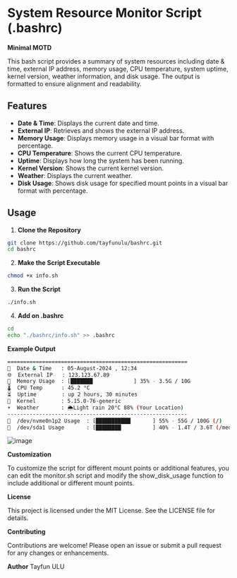 # System Resource Monitor Script (.bashrc)
**Minimal MOTD**

This bash script provides a summary of system resources including date & time, external IP address, memory usage, CPU temperature, system uptime, kernel version, weather information, and disk usage. The output is formatted to ensure alignment and readability.

## Features

- **Date & Time**: Displays the current date and time.
- **External IP**: Retrieves and shows the external IP address.
- **Memory Usage**: Displays memory usage in a visual bar format with percentage.
- **CPU Temperature**: Shows the current CPU temperature.
- **Uptime**: Displays how long the system has been running.
- **Kernel Version**: Shows the current kernel version.
- **Weather**: Displays the current weather.
- **Disk Usage**: Shows disk usage for specified mount points in a visual bar format with percentage.

## Usage

1. **Clone the Repository**
```bash
git clone https://github.com/tayfunulu/bashrc.git
cd bashrc
```
2. **Make the Script Executable**
```bash
chmod +x info.sh
```
3. **Run the Script**
```bash
./info.sh
```
4. **Add on .bashrc**
```bash
cd
echo "./bashrc/info.sh" >> .bashrc
```

**Example Output** 

```bash
=========================================================
📅  Date & Time   : 05-August-2024 , 12:34
🌐  External IP   : 123.123.67.89
💾  Memory Usage  : [███████             ] 35% - 3.5G / 10G
🌡️  CPU Temp      : 45.2 °C
⏳  Uptime        : up 2 hours, 30 minutes
🔧  Kernel        : 5.15.0-76-generic
☀️  Weather       : 🌦️Light rain 20°C 88% (Your Location)
---------------------------------------------------------
💾  /dev/nvme0n1p2 Usage  : [███████████       ] 55% - 55G / 100G (/)
💾  /dev/sda1 Usage       : [████████          ] 40% - 1.4T / 3.6T (/media/tayfun/Toshiba4T)
```

![image](https://github.com/user-attachments/assets/e282ce75-a44d-4345-806f-f25a0d9cd370)


**Customization**

To customize the script for different mount points or additional features, you can edit the monitor.sh script and modify the show_disk_usage function to include additional or different mount points.

**License**

This project is licensed under the MIT License. See the LICENSE file for details.

**Contributing**

Contributions are welcome! Please open an issue or submit a pull request for any changes or enhancements.

**Author**
Tayfun ULU

